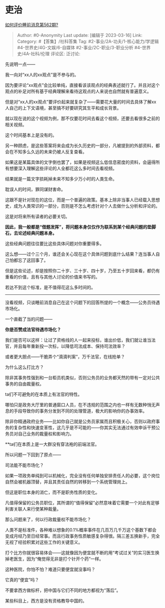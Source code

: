# 吏治
[如何评价睡前消息第562期?](https://www.zhihu.com/question/589244144/answer/2938223553)

> Author: #0-Anonymity
> Last update: [编辑于 2023-03-16]
> Link:
> Category: #【答集】/社科答集
> Tag: #2-事业/2A-功夫/1-核心能力/学逻辑 #4-世界史/4G-文娱/6-自媒体 #2-事业/2C-职业/3-职业分析 #4-世界史/4A-社科/伦理 
> 评论区:
> 泛讨论:

先说明一点——

我一向对“xx人的xx观点”是不参与的。

因为要评论“xx观点”会比较单纯，直接看该该观点的经典表述就行了。并且对这个观点的补足对所有基于经典理解来看待这观点的人来说也自然就有普遍意义。

但是对“xx人的xx观点”要评价起来就复杂了——需要花大量的时间去具体了解xx人自己的上下文语境，甚至搞不好要研究其生平和成长背景。

就以现在说的这个视频为例，那不仅要花时间去看这个视频，还要去看很多之前的相关视频。

这个时间基本上是没有的。

另一种顾虑，是这些答案将来会成为长久历史的一部分，凡被提到的外部资料，都会在不知多么久远的未来仍被人反复查看。

如果这是某篇具体的文字倒也罢了，如果是视频这么低信息密度的资料，会逼得所有想要深入理解这些评论的人全都花这么多时间去看视频。

结果就是一篇文字损耗掉未来不知多少万小时的人类生命。

耽误人的时间，罪同谋财害命。

这跟不是针对现在的这位，而是一个普遍的政策。基本上除非当事人已经载入思想史，成为人类常识的一部分，否则是不怎么考虑针对个人去做什么分析和评论的。

这是对将来所有读者的必要关切。

**因此，我一般都是“借题发挥”，将问题本身仅仅作为联系到某个经典问题的垫脚石，去论述经典问题本身。**

这些经典问题往往要比这些具体问题对你重要得多。

这么想——过个三个月，谁还会关心现在这个具体问题到底什么结果？连当事人自己怕都忘了这回事了。

但是这些论述，却是按照你二十岁、三十岁、四十岁，乃至五十岁回来看，都仍有重看的价值，且有与其他人讨论的价值来书写的。

若达不到这个标准，是不值得花这么多时间的。

---

没看视频，只谈睡前消息自己在这个问题下的回答所提的一个概念——公务员待遇市场化。

一个直截了当的问题——

**你是否赞成法官待遇市场化？**

我们是否可以这样：让过了资格线的人一起来投标，谁出价低，我们就让谁当法官，并且每年重新投一次标，以降低司法成本、保持司法效率？

或者更大胆点——干脆弄个“滴滴判案”，万千法官，在线抢单？

为什么这么打比方？

除非其事务性强到和一台柜员机类似，否则公务员的业务都天然的带有一定对公共事务的自由裁量权。

ta们不可避免的在本质上有法官的特性。

哪怕只是政务大厅里的普通窗口人员，在不违规的范围之内也一样有无数种悄无声息的手段导致你的事务分发到不同的处理管道，极大的影响你的办事效率。

除非你精通政府业务——比如你自己就是公务员家属而且积极关心，否则以政府事务的复杂性和快速变革性，这几乎是不可能的——你其实无法通过有效申诉干预公务员对自己业务的裁量权和影响力。

**ta们在本质上是一大群没有穿法袍的前端法官。

所以问题一下回到了原点——

司法能不能市场化？

如果一项政务单纯到可以机械化，完全没有任何单独安排责任人的必要，这个岗位自然会被机器顶替，并且其责任自然的转移到一个系统管理岗上。

但这是职位本身的消亡，而不是职务性质的变化。

凡值得保留的公务员职位，其所谓的“值得保留”必然意味着它需要一个对此有足够利害关联人来行使某种裁量。

那么问题来了，何以行政裁量权不能市场化？

人类不是标准件，各种难以想象的0.1%概率事件在几百万几千万这个基数下都会变成月经乃至日经常事。而且行政事务性质敏感复杂得很。隔三差五换新手，完全无视了经验积累对这些工作的关键意义。

打个比方你就很容易体会——这就像因为便宜就不断的用“考试过关”的实习医生换掉老医生，因为“俺觉得无非是打个针开个药”一样。

这种医院，你怕不怕？难道只要便宜就没事吗？

它真的“便宜”吗？

不要拿西方做标杆，把中国与它们不同的地方都视为“落后”。

某些科目上，西方是没有资格教导中国的。

